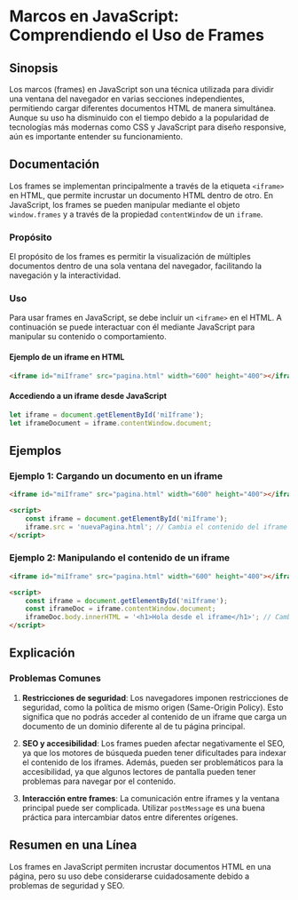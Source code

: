 <!--
Meta Description: # Marcos en JavaScript: Comprendiendo el Uso de Frames ## Sinopsis Los marcos (frames) en JavaScript son una técnica utilizada para dividir una ventan...
Meta Keywords: iframe, html, frames, javascript, los
-->

# Marcos en JavaScript: Comprendiendo el Uso de Frames

## Sinopsis
Los marcos (frames) en JavaScript son una técnica utilizada para dividir una ventana del navegador en varias secciones independientes, permitiendo cargar diferentes documentos HTML de manera simultánea. Aunque su uso ha disminuido con el tiempo debido a la popularidad de tecnologías más modernas como CSS y JavaScript para diseño responsive, aún es importante entender su funcionamiento.

## Documentación
Los frames se implementan principalmente a través de la etiqueta `<iframe>` en HTML, que permite incrustar un documento HTML dentro de otro. En JavaScript, los frames se pueden manipular mediante el objeto `window.frames` y a través de la propiedad `contentWindow` de un `iframe`.

### Propósito
El propósito de los frames es permitir la visualización de múltiples documentos dentro de una sola ventana del navegador, facilitando la navegación y la interactividad.

### Uso
Para usar frames en JavaScript, se debe incluir un `<iframe>` en el HTML. A continuación se puede interactuar con él mediante JavaScript para manipular su contenido o comportamiento.

#### Ejemplo de un iframe en HTML
```html
<iframe id="miIframe" src="pagina.html" width="600" height="400"></iframe>
```

#### Accediendo a un iframe desde JavaScript
```javascript
let iframe = document.getElementById('miIframe');
let iframeDocument = iframe.contentWindow.document;
```

## Ejemplos
### Ejemplo 1: Cargando un documento en un iframe
```html
<iframe id="miIframe" src="pagina.html" width="600" height="400"></iframe>

<script>
    const iframe = document.getElementById('miIframe');
    iframe.src = 'nuevaPagina.html'; // Cambia el contenido del iframe
</script>
```

### Ejemplo 2: Manipulando el contenido de un iframe
```html
<iframe id="miIframe" src="pagina.html" width="600" height="400"></iframe>

<script>
    const iframe = document.getElementById('miIframe');
    const iframeDoc = iframe.contentWindow.document;
    iframeDoc.body.innerHTML = '<h1>Hola desde el iframe</h1>'; // Cambia el contenido del iframe
</script>
```

## Explicación
### Problemas Comunes
1. **Restricciones de seguridad**: Los navegadores imponen restricciones de seguridad, como la política de mismo origen (Same-Origin Policy). Esto significa que no podrás acceder al contenido de un iframe que carga un documento de un dominio diferente al de tu página principal.
   
2. **SEO y accesibilidad**: Los frames pueden afectar negativamente el SEO, ya que los motores de búsqueda pueden tener dificultades para indexar el contenido de los iframes. Además, pueden ser problemáticos para la accesibilidad, ya que algunos lectores de pantalla pueden tener problemas para navegar por el contenido.

3. **Interacción entre frames**: La comunicación entre iframes y la ventana principal puede ser complicada. Utilizar `postMessage` es una buena práctica para intercambiar datos entre diferentes orígenes.

## Resumen en una Línea
Los frames en JavaScript permiten incrustar documentos HTML en una página, pero su uso debe considerarse cuidadosamente debido a problemas de seguridad y SEO.
